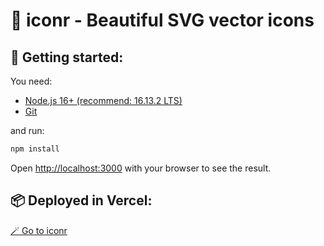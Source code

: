 # 🎉 iconr - Beautiful SVG vector icons

## 🚀 Getting started:

You need:

- [Node.js 16+ (recommend: 16.13.2 LTS)](https://nodejs.org/en/)
- [Git](https://git-scm.com/book/en/v2/Getting-Started-Installing-Git)

and run:

```bash
npm install
```

Open [http://localhost:3000](http://localhost:3000) with your browser to see the result.

## 📦 Deployed in Vercel:

[🪄 Go to iconr](https://iconr.vercel.app/)
